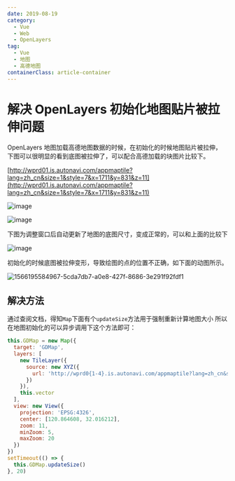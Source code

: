 ```yaml
---
date: 2019-08-19
category:
  - Vue
  - Web
  - OpenLayers
tag:
  - Vue
  - 地图
  - 高德地图
containerClass: article-container
---
```


# 解决 OpenLayers 初始化地图贴片被拉伸问题

OpenLayers 地图加载高德地图数据的时候，在初始化的时候地图贴片被拉伸，
下图可以很明显的看到底图被拉伸了，可以配合高德加载的块图片比较下。

<!-- more -->

[http://wprd01.is.autonavi.com/appmaptile?lang=zh_cn&size=1&style=7&x=1711&y=831&z=11](http://wprd01.is.autonavi.com/appmaptile?lang=zh_cn&size=1&style=7&x=1711&y=831&z=11)

![image](https://image.liubing.me/2019/12/26/28de90461c4b2.png)

![image](https://image.liubing.me/2019/12/26/2fdf854263f84.png)

下图为调整窗口后自动更新了地图的底图尺寸，变成正常的，可以和上面的比较下

![image](https://image.liubing.me/2019/12/26/75a33c6ec1c83.png)

初始化的时候底图被拉伸变形，导致绘图的点的位置不正确，如下面的动图所示。

![1566195584967-5cda7db7-a0e8-427f-8686-3e291f92fdf1](https://image.liubing.me/2019/12/26/8aacb6511c13b.gif)

## 解决方法

通过查阅文档，得知`Map`下面有个`updateSize`方法用于强制重新计算地图大小
所以在地图初始化的可以异步调用下这个方法即可：

```javascript
this.GDMap = new Map({
  target: 'GDMap',
  layers: [
    new TileLayer({
      source: new XYZ({
        url: 'http://wprd0{1-4}.is.autonavi.com/appmaptile?lang=zh_cn&size=1&style=7&x={x}&y={y}&z={z}'
      })
    }),
    this.vector
  ],
  view: new View({
    projection: 'EPSG:4326',
    center: [120.864608, 32.016212],
    zoom: 11,
    minZoom: 5,
    maxZoom: 20
  })
})
setTimeout(() => {
  this.GDMap.updateSize()
}, 20)
```
